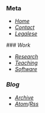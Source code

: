 
<!-- Add your navigation menu here !-->

<div class=navigation-meta>

### Meta

* [<i class="icon-home"/> Home](/)
* [<i class="icon-envelope"/> Contact](/contact/)
* [<i class="icon-legal"/> Legalese](/legal/)
</div>

<div class=navigation-work>
### Work

* [<i class="icon-beaker"/> Research](/research/)
* [<i class="icon-book"/> Teaching](/teaching/)
* [<i class="icon-laptop"/> Software](/software/)
</div>

<div class=navigation-blog>

### Blog
* [<i class="icon-archive"/> Archive](/posts/archive/)
* [<i class="icon-rss"/> Atom](/posts/feeds/atom.xml)/[Rss](/posts/feeds/rss.xml)

</div>
